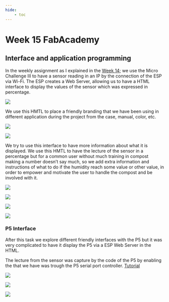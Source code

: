 ```yaml
---
hide:
    - toc
---
```


# Week 15 FabAcademy

## Interface and application programming


In the weekly assignment as I explained in the [Week 14](https://emiliosmith.github.io/mdef_emilio2/FabAcademy/14%20week%2014%20FabAcademy/); we use the Micro Challenge III to have a sensor reading in an IP by the connection of the ESP via Wi-Fi.
The ESP creates a Web Server, allowing us to have a HTML interface to display the values of the sensor which was expressed in percentage.


![](../images/W15_4.jpg)

We use this HMTL to place a friendly branding that we have been using in different application during the project from the case, manual, color, etc.

![](../images/W8_4.jpg)

![](../images/W8_5.gif)

We try to use this interface to have more information about what it is displayed. We use this HMTL to have the lecture of the sensor in a percentage but for a common user without much training in compost making a number doesn’t say much, so we add extra information and instructions of what to do if the humidity reach some value or other value, in order to empower and motivate the user to handle the compost and be involved with it.

![](../images/W10_3.JPG)

![](../images/W15_1.jpg)

![](../images/W15_3.jpg)

![](../images/W15_2.jpg)


### P5 Interface

After this task we explore different friendly interfaces with the P5 but it was very complicated to have it display the P5 via a ESP Web Server in the HTML.

The lecture from the sensor was capture by the code of the P5 by enabling the that we have was trough the P5 serial port controller.
[Tutorial](https://hackmd.io/9ha1FspPTlihjdzS5vsYYg?view)

![](../images/W15_7.jpg)

![](../images/W15_5.jpg)

![](../images/W15_6.gif)
